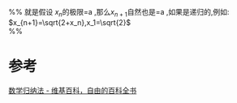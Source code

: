 

%% 
就是假设 $x_n$的极限=a ,那么$x_{n+1}$自然也是=a ,如果是递归的,例如: $x_{n+1}=\sqrt{2+x_n},x_1=\sqrt{2}$  
%%

# 参考
[数学归纳法 - 维基百科，自由的百科全书](https://zh.wikipedia.org/wiki/%E6%95%B0%E5%AD%A6%E5%BD%92%E7%BA%B3%E6%B3%95#%E5%AE%9A%E4%B9%89)
